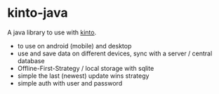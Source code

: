 # kinto-java
A java library to use with [kinto](https://github.com/Kinto/kinto).

- to use on android (mobile) and desktop
- use and save data on different devices, sync with a server / central database
- Offline-First-Strategy / local storage with sqlite
- simple the last (newest) update wins strategy
- simple auth with user and password